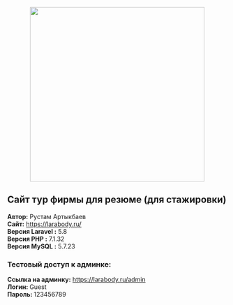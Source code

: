 <p align="center"><img src="https://res.cloudinary.com/dtfbvvkyp/image/upload/v1566331377/laravel-logolockup-cmyk-red.svg" width="400"></p>

## Сайт тур фирмы для резюме (для стажировки)
<b>Автор:</b> Рустам Артыкбаев<br>
<b>Сайт:</b> <a href="https://larabody.ru/" target="_blank">https://larabody.ru/</a><br>
<b>Версия Laravel :</b> 5.8<br>
<b>Версия PHP :</b> 7.1.32<br>
<b>Версия MySQL :</b> 5.7.23

### Тестовый доступ к админке:
<b>Ссылка на админку:</b> <a href="https://larabody.ru/admin" target="_blank">https://larabody.ru/admin</a><br>
<b>Логин: </b> Guest<br>
<b>Пароль: </b> 123456789



  
  
